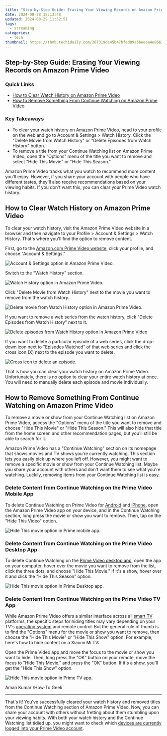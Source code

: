```yaml
---
title: "Step-by-Step Guide: Erasing Your Viewing Records on Amazon Prime Video"
date: 2024-08-28 18:13:48
updated: 2024-08-29 11:52:51
tags:
  - streaming
categories:
  - tech
thumbnail: https://thmb.techidaily.com/267319de45b47bfed89a5beeea4e8662c6ef68d4fb035ab41968a0873cebbd66.jpg
---
```


## Step-by-Step Guide: Erasing Your Viewing Records on Amazon Prime Video

### Quick Links

* [How to Clear Watch History on Amazon Prime Video](https://instagram-video-files.techidaily.com/updated-2024-approved-navigating-melodic-waters-a-legal-guide-on-instagram/)
* [How to Remove Something From Continue Watching on Amazon Prime Video](https://extra-information.techidaily.com/updated-budding-filmmakers-best-gopro-upgrades/)

### Key Takeaways

* To clear your watch history on Amazon Prime Video, head to your profile on the web and go to Account & Settings > Watch History. Click the "Delete Movie from Watch History" or "Delete Episodes from Watch History" button.
* To remove a title from your Continue Watching list on Amazon Prime Video, open the "Options" menu of the title you want to remove and select "Hide This Movie" or "Hide This Season."

 Amazon Prime Video tracks what you watch to recommend more content you'll enjoy. However, if you share your account with people who have different tastes, they'll also receive recommendations based on your viewing habits. If you don't want this, you can clear your Prime Video watch history.

##  How to Clear Watch History on Amazon Prime Video

 To clear your watch history, visit the Amazon Prime Video website in a browser and then navigate to your Profile > Account & Settings > Watch History. That's where you'll find the option to remove content.

 First, go to the [Amazon.com Prime Video website](https://www.amazon.com/Amazon-Video/b/?ie=UTF8&node=2858778011&ref%5F=nav%5Fcs%5Fprime%5Fvideo&tag=hotoge-20&ascsubtag=UUhtgUeUpU2001525&asc%5Frefurl=https%3A%2F%2Fwww.howtogeek.com%2Fdelete-amazon-prime-watch-history%2F&asc%5Fcampaign=Evergreen), click your profile, and choose "Account & Settings."

![Account & Settings option in Amazon Prime Video.](https://static1.howtogeekimages.com/wordpress/wp-content/uploads/2024/01/account-settings-option-in-amazon-prime-video.jpg) 

 Switch to the "Watch History" section.

![Watch History option in Amazon Prime Video.](https://static1.howtogeekimages.com/wordpress/wp-content/uploads/2024/01/watch-history-option-in-amazon-prime-video.jpg) 

 Click "Delete Movie from Watch History" next to the movie you want to remove from the watch history.

![Delete movie from Watch History option in Amazon Prime Video.](https://static1.howtogeekimages.com/wordpress/wp-content/uploads/2024/01/delete-movie-from-watch-history-option-in-amazon-prime-video.jpg) 

 If you want to remove a web series from the watch history, click "Delete Episodes from Watch History" next to it.

![Delete episodes from Watch History option in Amazon Prime Video](https://static1.howtogeekimages.com/wordpress/wp-content/uploads/2024/01/delete-episodes-from-watch-history-option-in-amazon-prime-video.jpg) 

 If you want to delete a particular episode of a web series, click the drop-down icon next to "Episodes Watched" of that web series and click the cross icon (X) next to the episode you want to delete.

![Cross icon to delete an episode.](https://static1.howtogeekimages.com/wordpress/wp-content/uploads/2024/01/cross-icon-to-delete-an-episode.jpg) 

 That is how you can clear your watch history on Amazon Prime Video. Unfortunately, there is no option to clear your entire watch history at once. You will need to manually delete each episode and movie individually.

##  How to Remove Something From Continue Watching on Amazon Prime Video

 To remove a movie or show from your Continue Watching list on Amazon Prime Video, access the "Options" menu of the title you want to remove and choose "Hide This Movie" or "Hide This Season." This will also hide that title from the home screen and other recommendation pages, but you'll still be able to search for it.

 Amazon Prime Video has a "Continue Watching" section on its homepage that shows movies and TV shows you're currently watching. This section lets you easily pick up where you left off. However, you might want to remove a specific movie or show from your Continue Watching list. Maybe you share your account with others and don't want them to see what you're watching. Luckily, removing items from your Continue Watching list is easy.

###  Delete Content from Continue Watching on the Prime Video Mobile App

 To delete Continue Watching on Prime Video for [Android](https://www.anrdoezrs.net/links/3607085/type/dlg/sid/UUhtgUeUpU2001525/https://play.google.com/store/apps/details?id=com.amazon.avod.thirdpartyclient&hl=en%5FUS&gl=US) and [iPhone](https://apps.apple.com/us/app/amazon-prime-video/id545519333), open the Amazon Prime Video app on your device, and in the Continue Watching section, long press the movie or show you want to remove. Then, tap on the "Hide This Video" option.

![Hide This movie option in Prime mobile app.](https://static1.howtogeekimages.com/wordpress/wp-content/uploads/2024/01/hide-this-movie-option-in-prime-mobile-app.jpg) 

###  Delete Content from Continue Watching on the Prime Video Desktop App

 To delete Continue Watching on the [Prime Video desktop app](https://apps.microsoft.com/detail/9P6RC76MSMMJ?hl=en-US&gl=US), open the app on your computer, hover over the movie you want to remove from the list, click the three dots, and choose "Hide This Movie." If it's a show, hover over it and click the "Hide This Season" option.

![Hide This movie option in Prime Desktop app.](https://static1.howtogeekimages.com/wordpress/wp-content/uploads/2024/01/hide-this-movie-option-in-prime-desktop-app-1.jpg) 

###  Delete Content from Continue Watching on the Prime Video TV App

 While Amazon Prime Video offers a similar interface across all [smart TV](https://extra-lessons.techidaily.com/maximizing-zoom-top-strategies-for-chromebooks/) platforms, the specific steps for hiding titles may vary depending on your TV's [operating system](https://hardware-updates.techidaily.com/mastering-tech-choices-trustworthy-tips-from-toms-hardware-hub/) and remote control. But the general rule of thumb is to find the "Options" menu for the movie or show you want to remove, then choose the "Hide This Movie" or "Hide This Show" option. For example, here's how to hide content on a Xiaomi Mi TV:

 Open the Prime Video app and move the focus to the movie or show you want to hide. Then, long press the "OK" button on your remote, move the focus to "Hide This Movie," and press the "OK" button. If it's a show, you'll get the "Hide This Show" option.

![Hide This movie option in Prime TV app.](https://static1.howtogeekimages.com/wordpress/wp-content/uploads/2024/01/hide-this-movie-option-in-prime-tv-app.jpg) 

Aman Kumar /How-To Geek

---

 That's it! You've successfully cleared your watch history and removed titles from the Continue Watching section of Amazon Prime Video. Now, you can share your account with others without fretting about them stumbling upon your viewing habits. With both your watch history and the Continue Watching list tidied up, you might want to check which [devices are currently logged into your Prime Video account](https://easy-unlock-android.techidaily.com/downloading-samfw-frp-tool-30-for-honor-x9b-by-drfone-android/).

<ins class="adsbygoogle"
     style="display:block"
     data-ad-format="autorelaxed"
     data-ad-client="ca-pub-7571918770474297"
     data-ad-slot="1223367746"></ins>



<ins class="adsbygoogle"
     style="display:block"
     data-ad-client="ca-pub-7571918770474297"
     data-ad-slot="8358498916"
     data-ad-format="auto"
     data-full-width-responsive="true"></ins>
